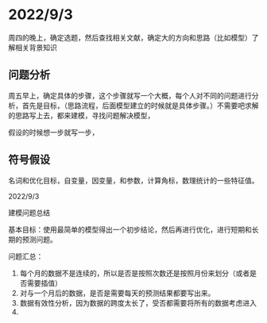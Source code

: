 # 2022/9/3

周四的晚上，确定选题，然后查找相关文献，确定大的方向和思路（比如模型）了解相关背景知识

## 问题分析

周五早上，确定具体的步骤，这个步骤就写一个大概，每个人对不同的问题进行分析，首先是目标，（思路流程，后面模型建立的时候就是具体步骤。）不需要吧求解的思路写上去，都来建模，寻找问题解决模型，

假设的时候想一步就写一步，

## 符号假设

名词和优化目标，自变量，因变量，和参数，计算角标，数理统计的一些特征值。



2022/9/3

建模问题总结

基本目标：使用最简单的模型得出一个初步结论，然后再进行优化，进行短期和长期的预测问题。

问题汇总：

1. 每个月的数据不是连续的，所以是否是按照次数还是按照月份来划分（或者是否需要插值）
2. 对与一个月后的数据，是否是需要每天的预测结果都要写出来。
3. 数据有效性分析，因为数据的跨度太长了，受否都需要将所有的数据考虑进入
4. 